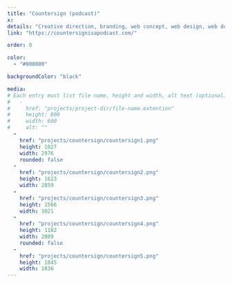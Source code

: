 ```yaml
---
title: "Countersign (podcast)"
x:
details: "Creative direction, branding, web concept, web design, web development"
link: "https://countersignisapodcast.com/"

order: 0

color: 
  - "#000000"

backgroundColor: "black"

media: 
# Each entry must list file name, height and width, alt text (optional)
#   -
#     href: "projects/project-dir/file-name.extention"
#     height: 800
#     width: 600
#     alt: ""
  -
    href: "projects/countersign/countersign1.png"
    height: 1827
    width: 2976
    rounded: false
  -
    href: "projects/countersign/countersign2.png"
    height: 1623
    width: 2859
  -
    href: "projects/countersign/countersign3.png"
    height: 1566
    width: 3021
  -
    href: "projects/countersign/countersign4.png"
    height: 1182
    width: 2889
    rounded: false
  -
    href: "projects/countersign/countersign5.png"
    height: 1845
    width: 1836
---
```

